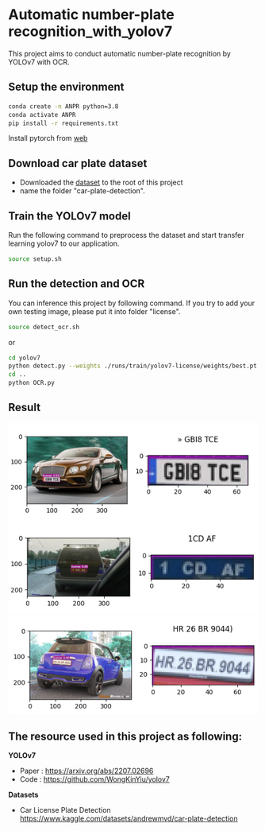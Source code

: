 # Automatic number-plate recognition_with_yolov7
This project aims to conduct automatic number-plate recognition by YOLOv7 with OCR.

## Setup the environment
```bash
conda create -n ANPR python=3.8
conda activate ANPR
pip install -r requirements.txt
```
Install pytorch from [web](https://pytorch.org/get-started/locally/)

## Download car plate dataset
* Downloaded the [dataset](https://www.kaggle.com/datasets/andrewmvd/car-plate-detection) to the root of this project
* name the folder "car-plate-detection".

## Train the YOLOv7 model
Run the following command to preprocess the dataset and start transfer learning yolov7 to our application.
```bash
source setup.sh
```

## Run the detection and OCR
You can inference this project by following command. If you try to add your own testing image, please put it into folder "license".
```bash
source detect_ocr.sh
```

or

```bash
cd yolov7
python detect.py --weights ./runs/train/yolov7-license/weights/best.pt --conf 0.25 --img-size 640 --source ../license --save-txt
cd ..
python OCR.py
```

## Result
![](./images/Figure_1.png)
![](./images/Figure_2.png)
![](./images/Figure_3.png)

## The resource used in this project as following:

**YOLOv7**
* Paper : https://arxiv.org/abs/2207.02696
* Code : https://github.com/WongKinYiu/yolov7

**Datasets**
* Car License Plate Detection https://www.kaggle.com/datasets/andrewmvd/car-plate-detection